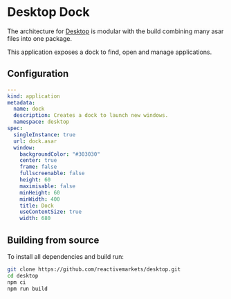 # Desktop Dock

The architecture for [Desktop](https://github.com/reactivemarkets/desktop) is modular with the build combining many asar files into one package.

This application exposes a dock to find, open and manage applications.

## Configuration

```yaml
---
kind: application
metadata:
  name: dock
  description: Creates a dock to launch new windows.
  namespace: desktop
spec:
  singleInstance: true
  url: dock.asar
  window:
    backgroundColor: "#303030"
    center: true
    frame: false
    fullscreenable: false
    height: 60
    maximisable: false
    minHeight: 60
    minWidth: 400
    title: Dock
    useContentSize: true
    width: 680
```

## Building from source

To install all dependencies and build run:

```bash
git clone https://github.com/reactivemarkets/desktop.git
cd desktop
npm ci
npm run build
```
